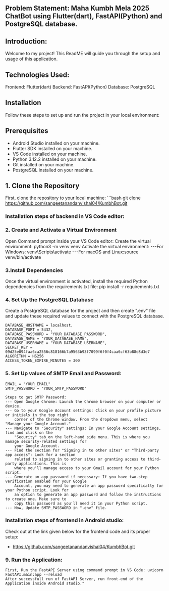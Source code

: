 ## Problem Statement: Maha Kumbh Mela 2025 ChatBot using Flutter(dart), FastAPI(Python) and PostgreSQL database.

## Introduction:
Welcome to my project! This ReadME will guide you through the setup and usage of this application.

## Technologies Used:
Frontend: Flutter(dart)
Backend: FastAPI(Python)
Database: PostgreSQL

## Installation
Follow these steps to set up and run the project in your local environment:

## Prerequisites
- Android Studio installed on your machine.
- Flutter SDK installed on your machine.
- VS Code installed on your machine.
- Python 3.12.2 installed on your machine.
- Git installed on your machine.
- PostgreSQL installed on your machine.

## 1. Clone the Repository
First, clone the repository to your local machine:
    ```bash
    git clone https://github.com/sangeetanandanvishal04/KumbhBot.git

### Installation steps of backend in VS Code editor:
### 2. Create and Activate a Virtual Environment
Open Command prompt inside your VS Code editor:
Create the virtual environment: python3 -m venv venv
Activate the virtual environment: 
    ---For Windows: venv\Scripts\activate
    ---For macOS and Linux:source venv/bin/activate

### 3.Install Dependencies
Once the virtual environment is activated, install the required Python dependencies from 
the requirements.txt file:  pip install -r requirements.txt

### 4. Set Up the PostgreSQL Database
Create a PostgreSQL database for the project and then create ".env" file and update these 
required values to connect with the PostgreSQL database.

    DATABASE_HOSTNAME = localhost,
    DATABASE_PORT = 5432,
    DATABASE_PASSWORD = "YOUR_DATABASE_PASSWORD",
    DATABASE_NAME = "YOUR_DATABASE_NAME",
    DATABASE_USERNAME = "YOUR_DATABASE_USERNAME",
    SECRET_KEY = 09d25e094faa6ca2556c818166b7a9563b93f7099f6f0f4caa6cf63b88e8d3e7
    ALGORITHM = HS256
    ACCESS_TOKEN_EXPIRE_MINUTES = 300

### 5. Set Up values of SMTP Email and Password:
    EMAIL = "YOUR_EMAIL"
    SMTP_PASSWORD = "YOUR_SMTP_PASSWORD"

    Steps to get SMTP Password:
    --- Open Google Chrome: Launch the Chrome browser on your computer or device.
    --- Go to your Google Account settings: Click on your profile picture or initials in the top right 
        corner of the Chrome window. From the dropdown menu, select "Manage your Google Account."
    --- Navigate to "Security" settings: In your Google Account settings, find and click on the 
        "Security" tab on the left-hand side menu. This is where you manage security-related settings for 
        your Google Account.
    --- Find the section for "Signing in to other sites" or "Third-party app access": Look for a section 
        related to signing in to other sites or granting access to third-party applications. This is 
        where you'll manage access to your Gmail account for your Python script.
    --- Generate an app password if necessary: If you have two-step verification enabled for your Google 
        Account, you may need to generate an app password specifically for your Python script. Look for 
        an option to generate an app password and follow the instructions to create one. Make sure to 
        copy this password as you'll need it in your Python script.
    --- Now, Update SMTP_PASSWORD in ".env" file.

### Installation steps of frontend in Android studio:
Check out at the link given below for the frontend code and its proper setup:
  - https://github.com/sangeetanandanvishal04/KumbhBot.git

### 9. Run the Application:
    First, Run the FastAPI Server using command prompt in VS Code: uvicorn FastAPI.main:app --reload
    After successfull run of FastAPI Server, run front-end of the Application inside Android studio."